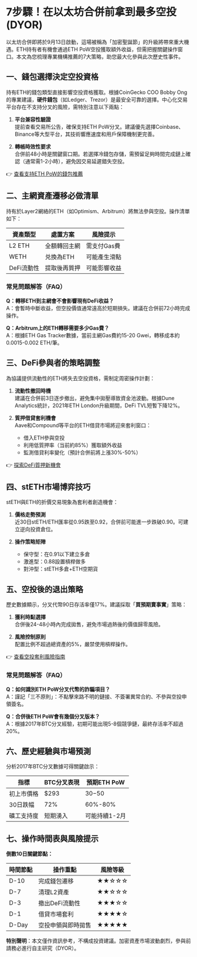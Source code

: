 # 7步驟！在以太坊合併前拿到最多空投 (DYOR)

以太坊合併即將於9月13日啟動，這場被稱為「加密聖誕節」的升級將帶來重大機遇。ETH持有者有機會通過ETH PoW空投獲取額外收益，但需把握關鍵操作窗口。本文為您梳理專業機構推薦的7大策略，助您最大化參與此次歷史性事件。

## 一、錢包選擇決定空投資格
持有ETH的錢包類型直接影響空投資格獲取。根據CoinGecko COO Bobby Ong的專業建議，**硬件錢包**（如Ledger、Trezor）是最安全可靠的選擇。中心化交易平台存在不支持分叉的風險，需特別注意以下兩點：

1. **平台兼容性驗證**  
   提前查看交易所公告，確保支持ETH PoW分叉。建議優先選擇Coinbase、Binance等大型平台，其技術響應速度和用戶保障機制更完善。

2. **轉帳時效性要求**  
   合併前48小時是關鍵窗口期。若選擇冷錢包存儲，需預留足夠時間完成鏈上確認（通常需1-2小時），避免因交易延遲錯失空投。

👉 [查看支持ETH PoW的錢包推薦](https://bit.ly/okx_welcome)

## 二、主網資產遷移必做清單
持有於Layer2網絡的ETH（如Optimism、Arbitrum）將無法參與空投。操作清單如下：

| 資產類型 | 處置方案 | 風險提示 |
|---------|----------|---------|
| L2 ETH  | 全額轉回主網 | 需支付Gas費 |
| WETH    | 兑換為ETH | 可能產生滑點 |
| DeFi流動性 | 提取後再質押 | 可能影響收益 |

### 常見問題解答（FAQ）
**Q：轉移ETH到主網會不會影響現有DeFi收益？**  
A：會暫時中斷收益，但空投價值通常遠高於短期損失。建議在合併前72小時完成操作。

**Q：Arbitrum上的ETH轉移需要多少Gas費？**  
A：根據ETH Gas Tracker數據，當前主網Gas費約15-20 Gwei，轉移成本約0.0015-0.002 ETH/筆。

## 三、DeFi參與者的策略調整
為協議提供流動性的ETH將失去空投資格，需制定周密操作計劃：

1. **流動性撤回時機**  
   建議在合併前3日逐步撤出，避免集中拋壓導致資金池波動。根據Dune Analytics統計，2021年ETH London升級期間，DeFi TVL短暫下降12%。

2. **質押借貸套利機會**  
   Aave和Compound等平台的ETH借貸市場將迎來套利窗口：
   - 借入ETH參與空投
   - 利用低質押率（当前約85%）獲取額外收益
   - 監測借貸利率變化（預計合併前將上漲30%-50%）

👉 [探索DeFi質押新機會](https://bit.ly/okx_welcome)

## 四、stETH市場博弈技巧
stETH與ETH的折價交易現象為套利者創造機會：

1. **價格走勢預測**  
   近30日stETH/ETH匯率從0.95跌至0.92，合併前可能進一步跌破0.90。可建立逆向投資倉位。

2. **操作策略矩陣**
   - 保守型：在0.91以下建立多倉
   - 激進型：0.88設置槓桿做多
   - 對沖型：stETH多倉+ETH空期貨

## 五、空投後的退出策略
歷史數據顯示，分叉代幣90日存活率僅17%。建議採取「**買預期賣事實**」策略：

1. **獲利時點選擇**  
   合併後24-48小時內完成拋售，避免市場過熱後的價值歸零風險。

2. **風險控制原則**  
   配置比例不超過總資產的5%，嚴禁使用槓桿操作。

👉 [查看空投套利風險指南](https://bit.ly/okx_welcome)

### 常見問題解答（FAQ）
**Q：如何識別ETH PoW分叉代幣的詐騙項目？**  
A：謹記「三不原則」：不點擊來路不明的鏈接、不簽署異常合約、不參與空投申領簽名。

**Q：合併後ETH PoW會有幾個分叉版本？**  
A：根據2017年BTC分叉經驗，初期可能出現5-8個競爭鏈，最終存活率不超過20%。

## 六、歷史經驗與市場預測
分析2017年BTC分叉數據可得關鍵啟示：

| 指標         | BTC分叉表現 | 預期ETH PoW |
|--------------|-------------|-------------|
| 初上市價格   | $293        | $30-$50     |
| 30日跌幅     | 72%         | 60%-80%     |
| 礦工支持度   | 短期湧入    | 可能持續1-2月 |

## 七、操作時間表與風險提示
**倒數10日關鍵節點：**

| 時間節點   | 操作重點                  | 風險等級 |
|------------|---------------------------|----------|
| D-10       | 完成錢包遷移              | ★★☆☆☆    |
| D-7        | 清理L2資產                | ★★☆☆☆    |
| D-3        | 撤出DeFi流動性            | ★★★☆☆    |
| D-1        | 借貸市場套利              | ★★★★☆    |
| D-Day      | 空投申領與即時拋售        | ★★★★★    |

**特別聲明**：本文僅作資訊參考，不構成投資建議。加密資產市場波動劇烈，參與前請務必進行自主研究（DYOR）。